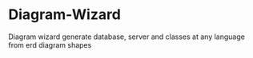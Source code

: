 # Diagram-Wizard
Diagram wizard generate database, server and classes at any language from erd diagram shapes
